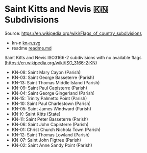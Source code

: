 # Saint Kitts and Nevis 🇰🇳 Subdivisions

Source: https://en.wikipedia.org/wiki/Flags_of_country_subdivisions

* kn-n [kn-n.svg](https://github.com/amckenna41/iso3166-flag-icons/blob/main/iso3166-2-icons/KN/kn-n.svg)
* readme [readme.md](https://github.com/amckenna41/iso3166-flag-icons/blob/main/iso3166-2-icons/KN/readme.md)

Saint Kitts and Nevis ISO3166-2 subdivisions with no available flags (https://en.wikipedia.org/wiki/ISO_3166-2:KN)

* KN-08: Saint Mary Cayon (Parish)
* KN-03: Saint George Basseterre (Parish)
* KN-13: Saint Thomas Middle Island (Parish)
* KN-09: Saint Paul Capisterre (Parish)
* KN-04: Saint George Gingerland (Parish)
* KN-15: Trinity Palmetto Point (Parish)
* KN-10: Saint Paul Charlestown (Parish)
* KN-05: Saint James Windward (Parish)
* KN-K: Saint Kitts (State)
* KN-11: Saint Peter Basseterre (Parish)
* KN-06: Saint John Capisterre (Parish)
* KN-01: Christ Church Nichola Town (Parish)
* KN-12: Saint Thomas Lowland (Parish)
* KN-07: Saint John Figtree (Parish)
* KN-02: Saint Anne Sandy Point (Parish)
